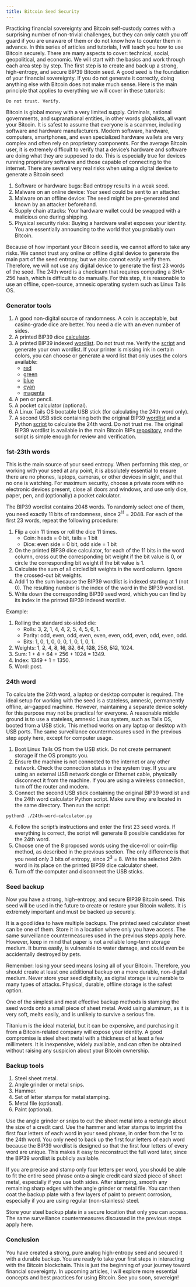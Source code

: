 ```yaml
---
title: Bitcoin Seed Security
---
```


Practicing financial sovereignty and Bitcoin self-custody comes with a surprising number of non-trivial challenges, but they can only catch you off guard if you are unaware of them or do not know how to counter them in advance. In this series of articles and tutorials, I will teach you how to use Bitcoin securely. There are many aspects to cover: technical, social, geopolitical, and economic. We will start with the basics and work through each area step by step. The first step is to create and back up a strong, high-entropy, and secure BIP39 Bitcoin seed. A good seed is the foundation of your financial sovereignty. If you do not generate it correctly, doing anything else with Bitcoin does not make much sense. Here is the main principle that applies to everything we will cover in these tutorials:

```
Do not trust. Verify.
```

Bitcoin is global money with a very limited supply. Criminals, national governments, and supranational entities, in other words globalists, all want your Bitcoin. It is safest to assume that everyone is a scammer, including software and hardware manufacturers. Modern software, hardware, computers, smartphones, and even specialized hardware wallets are very complex and often rely on proprietary components. For the average Bitcoin user, it is extremely difficult to verify that a device’s hardware and software are doing what they are supposed to do. This is especially true for devices running proprietary software and those capable of connecting to the internet. There are several very real risks when using a digital device to generate a Bitcoin seed:

1. Software or hardware bugs: Bad entropy results in a weak seed.
2. Malware on an online device: Your seed could be sent to an attacker.
3. Malware on an offline device: The seed might be pre-generated and known by an attacker beforehand.
4. Supply chain attacks: Your hardware wallet could be swapped with a malicious one during shipping.
5. Physical security risks: Buying a hardware wallet exposes your identity. You are essentially announcing to the world that you probably own Bitcoin.

Because of how important your Bitcoin seed is, we cannot afford to take any risks. We cannot trust any online or offline digital device to generate the main part of the seed entropy, but we also cannot easily verify them. Therefore, we will not use any digital device to generate the first 23 words of the seed. The 24th word is a checksum that requires computing a SHA-256 hash, which is difficult to do manually. For this step, it is reasonable to use an offline, open-source, amnesic operating system such as Linux Tails OS.

### Generator tools

1. A good non-digital source of randomness. A coin is acceptable, but casino-grade dice are better. You need a die with an even number of sides.
2. A printed BIP39 dice [calculator](/bip39/calculator.html).
3. A printed BIP39 indexed [wordlist](/bip39/wordlist.html). Do not trust me. Verify the [script](https://github.com/functora/functora.github.io/blob/master/nix/bip39-wordlist.nix) and generate your own wordlist. If your printer is missing ink in certain colors, you can choose or generate a word list that only uses the colors available:
   - [red](/bip39/wordlist-red.html)
   - [green](/bip39/wordlist-green.html)
   - [blue](/bip39/wordlist-blue.html)
   - [cyan](/bip39/wordlist-cyan.html)
   - [magenta](/bip39/wordlist-magenta.html)
4. A pen or pencil.
5. A pocket calculator (optional).
6. A Linux Tails OS bootable USB stick (for calculating the 24th word only).
7. A second USB stick containing both the original BIP39 [wordlist](/bip39/english.txt) and a Python [script](/bip39/24th-word-calculator.py) to calculate the 24th word. Do not trust me. The original BIP39 wordlist is available in the main Bitcoin BIPs [repository](https://github.com/bitcoin/bips/blob/master/bip-0039/english.txt), and the script is simple enough for review and verification.

### 1st-23th words

This is the main source of your seed entropy. When performing this step, or working with your seed at any point, it is absolutely essential to ensure there are no phones, laptops, cameras, or other devices in sight, and that no one is watching. For maximum security, choose a private room with no electronic devices present, close all doors and windows, and use only dice, paper, pen, and (optionally) a pocket calculator.

The BIP39 wordlist contains 2048 words. To randomly select one of them, you need exactly 11 bits of randomness, since 2<sup>11</sup> = 2048. For each of the first 23 words, repeat the following procedure:

1. Flip a coin 11 times or roll the dice 11 times.
   - Coin: heads = 0 bit, tails = 1 bit
   - Dice: even side = 0 bit, odd side = 1 bit
2. On the printed BIP39 dice calculator, for each of the 11 bits in the word column, cross out the corresponding bit weight if the bit value is 0, or circle the corresponding bit weight if the bit value is 1.
3. Calculate the sum of all circled bit weights in the word column. Ignore the crossed-out bit weights.
4. Add 1 to the sum because the BIP39 wordlist is indexed starting at 1 (not 0). The resulting number is the index of the word in the BIP39 wordlist.
5. Write down the corresponding BIP39 seed word, which you can find by its index in the printed BIP39 indexed wordlist.

Example:

1. Rolling the standard six-sided die:
   - Rolls: 3, 2, 1, 4, 4, 2, 5, 4, 5, 6, 1.
   - Parity: odd, even, odd, even, even, even, odd, even, odd, even, odd.
   - Bits: 1, 0, 1, 0, 0, 0, 1, 0, 1, 0, 1.
2. Weights: 1, ~~2~~, 4, ~~8~~, ~~16~~, ~~32~~, 64, ~~128~~, 256, ~~512~~, 1024.
3. Sum: 1 + 4 + 64 + 256 + 1024 = 1349.
4. Index: 1349 + 1 = 1350.
5. Word: post.

### 24th word

To calculate the 24th word, a laptop or desktop computer is required. The ideal setup for working with the seed is a stateless, amnesic, permanently offline, air-gapped machine. However, maintaining a separate device solely for this purpose may not be practical for everyone. A reasonable middle ground is to use a stateless, amnesic Linux system, such as Tails OS, booted from a USB stick. This method works on any laptop or desktop with USB ports. The same surveillance countermeasures used in the previous step apply here, except for computer usage.

1. Boot Linux Tails OS from the USB stick. Do not create permanent storage if the OS prompts you.
2. Ensure the machine is not connected to the internet or any other network. Check the connection status in the system tray. If you are using an external USB network dongle or Ethernet cable, physically disconnect it from the machine. If you are using a wireless connection, turn off the router and modem.
3. Connect the second USB stick containing the original BIP39 wordlist and the 24th word calculator Python script. Make sure they are located in the same directory. Then run the script:

```shell
python3 ./24th-word-calculator.py
```

4. Follow the script’s instructions and enter the first 23 seed words. If everything is correct, the script will generate 8 possible candidates for the 24th word.
5. Choose one of the 8 proposed words using the dice-roll or coin-flip method, as described in the previous section. The only difference is that you need only 3 bits of entropy, since 2<sup>3</sup> = 8. Write the selected 24th word in its place on the printed BIP39 dice calculator sheet.
6. Turn off the computer and disconnect the USB sticks.

### Seed backup

Now you have a strong, high-entropy, and secure BIP39 Bitcoin seed. This seed will be used in the future to create or restore your Bitcoin wallets. It is extremely important and must be backed up securely.

It is a good idea to have multiple backups. The printed seed calculator sheet can be one of them. Store it in a location where only you have access. The same surveillance countermeasures used in the previous steps apply here. However, keep in mind that paper is not a reliable long-term storage medium. It burns easily, is vulnerable to water damage, and could even be accidentally destroyed by pets.

Remember: losing your seed means losing all of your Bitcoin. Therefore, you should create at least one additional backup on a more durable, non-digital medium. Never store your seed digitally, as digital storage is vulnerable to many types of attacks. Physical, durable, offline storage is the safest option.

One of the simplest and most effective backup methods is stamping the seed words onto a small piece of sheet metal. Avoid using aluminum, as it is very soft, melts easily, and is unlikely to survive a serious fire.

Titanium is the ideal material, but it can be expensive, and purchasing it from a Bitcoin-related company will expose your identity. A good compromise is steel sheet metal with a thickness of at least a few millimeters. It is inexpensive, widely available, and can often be obtained without raising any suspicion about your Bitcoin ownership.

### Backup tools

1. Steel sheet metal.
2. Angle grinder or metal snips.
3. Hammer.
4. Set of letter stamps for metal stamping.
5. Metal file (optional).
6. Paint (optional).

Use the angle grinder or snips to cut the sheet metal into a rectangle about the size of a credit card. Use the hammer and letter stamps to imprint the first four letters of each word in your seed phrase, in order from the 1st to the 24th word. You only need to back up the first four letters of each word because the BIP39 wordlist is designed so that the first four letters of every word are unique. This makes it easy to reconstruct the full word later, since the BIP39 wordlist is publicly available.

If you are precise and stamp only four letters per word, you should be able to fit the entire seed phrase onto a single credit card sized piece of sheet metal, especially if you use both sides. After stamping, smooth any remaining sharp edges with the angle grinder or metal file. You can then coat the backup plate with a few layers of paint to prevent corrosion, especially if you are using regular (non-stainless) steel.

Store your steel backup plate in a secure location that only you can access. The same surveillance countermeasures discussed in the previous steps apply here.

### Conclusion

You have created a strong, pure analog high-entropy seed and secured it with a durable backup. You are ready to take your first steps in interacting with the Bitcoin blockchain. This is just the beginning of your journey toward financial sovereignty. In upcoming articles, I will explore more essential concepts and best practices for using Bitcoin. See you soon, sovereign!

